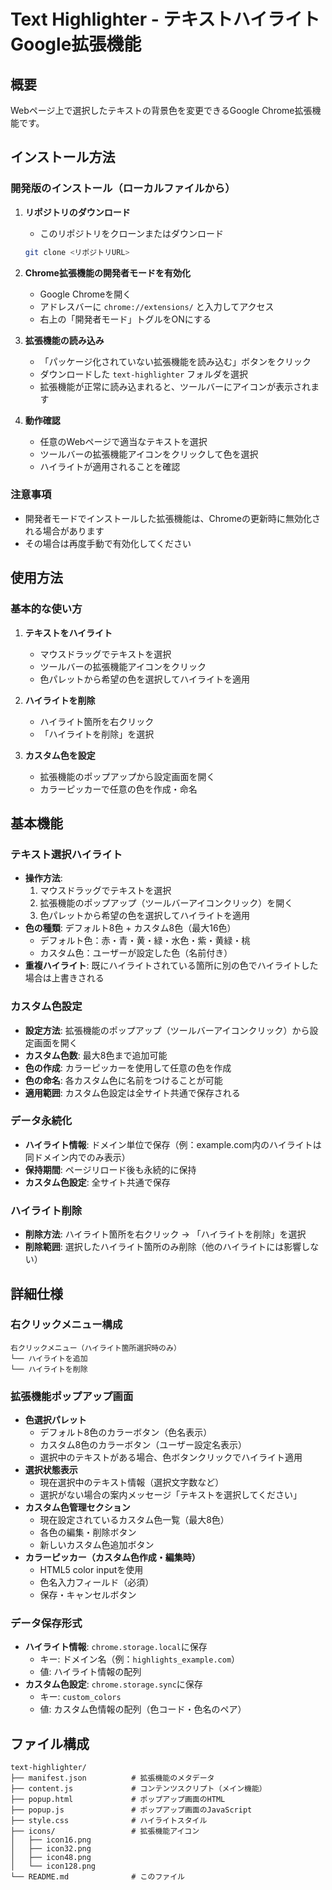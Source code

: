 # Text Highlighter - テキストハイライト Google拡張機能

## 概要
Webページ上で選択したテキストの背景色を変更できるGoogle Chrome拡張機能です。

## インストール方法

### 開発版のインストール（ローカルファイルから）
1. **リポジトリのダウンロード**
   - このリポジトリをクローンまたはダウンロード
   ```bash
   git clone <リポジトリURL>
   ```

2. **Chrome拡張機能の開発者モードを有効化**
   - Google Chromeを開く
   - アドレスバーに `chrome://extensions/` と入力してアクセス
   - 右上の「開発者モード」トグルをONにする

3. **拡張機能の読み込み**
   - 「パッケージ化されていない拡張機能を読み込む」ボタンをクリック
   - ダウンロードした `text-highlighter` フォルダを選択
   - 拡張機能が正常に読み込まれると、ツールバーにアイコンが表示されます

4. **動作確認**
   - 任意のWebページで適当なテキストを選択
   - ツールバーの拡張機能アイコンをクリックして色を選択
   - ハイライトが適用されることを確認

### 注意事項
- 開発者モードでインストールした拡張機能は、Chromeの更新時に無効化される場合があります
- その場合は再度手動で有効化してください

## 使用方法

### 基本的な使い方
1. **テキストをハイライト**
   - マウスドラッグでテキストを選択
   - ツールバーの拡張機能アイコンをクリック
   - 色パレットから希望の色を選択してハイライトを適用

2. **ハイライトを削除**
   - ハイライト箇所を右クリック
   - 「ハイライトを削除」を選択

3. **カスタム色を設定**
   - 拡張機能のポップアップから設定画面を開く
   - カラーピッカーで任意の色を作成・命名

## 基本機能

### テキスト選択ハイライト
- **操作方法**: 
  1. マウスドラッグでテキストを選択
  2. 拡張機能のポップアップ（ツールバーアイコンクリック）を開く
  3. 色パレットから希望の色を選択してハイライトを適用
- **色の種類**: デフォルト8色 + カスタム8色（最大16色）
  - デフォルト色：赤・青・黄・緑・水色・紫・黄緑・桃
  - カスタム色：ユーザーが設定した色（名前付き）
- **重複ハイライト**: 既にハイライトされている箇所に別の色でハイライトした場合は上書きされる

### カスタム色設定
- **設定方法**: 拡張機能のポップアップ（ツールバーアイコンクリック）から設定画面を開く
- **カスタム色数**: 最大8色まで追加可能
- **色の作成**: カラーピッカーを使用して任意の色を作成
- **色の命名**: 各カスタム色に名前をつけることが可能
- **適用範囲**: カスタム色設定は全サイト共通で保存される

### データ永続化
- **ハイライト情報**: ドメイン単位で保存（例：example.com内のハイライトは同ドメイン内でのみ表示）
- **保持期間**: ページリロード後も永続的に保持
- **カスタム色設定**: 全サイト共通で保存

### ハイライト削除
- **削除方法**: ハイライト箇所を右クリック → 「ハイライトを削除」を選択
- **削除範囲**: 選択したハイライト箇所のみ削除（他のハイライトには影響しない）

## 詳細仕様

### 右クリックメニュー構成
```
右クリックメニュー（ハイライト箇所選択時のみ）
└── ハイライトを追加
└── ハイライトを削除
```

### 拡張機能ポップアップ画面
- **色選択パレット**
  - デフォルト8色のカラーボタン（色名表示）
  - カスタム8色のカラーボタン（ユーザー設定名表示）
  - 選択中のテキストがある場合、色ボタンクリックでハイライト適用
- **選択状態表示**
  - 現在選択中のテキスト情報（選択文字数など）
  - 選択がない場合の案内メッセージ「テキストを選択してください」
- **カスタム色管理セクション**
  - 現在設定されているカスタム色一覧（最大8色）
  - 各色の編集・削除ボタン
  - 新しいカスタム色追加ボタン
- **カラーピッカー（カスタム色作成・編集時）**
  - HTML5 color inputを使用
  - 色名入力フィールド（必須）
  - 保存・キャンセルボタン

### データ保存形式
- **ハイライト情報**: `chrome.storage.local`に保存
  - キー: ドメイン名（例：`highlights_example.com`）
  - 値: ハイライト情報の配列
- **カスタム色設定**: `chrome.storage.sync`に保存
  - キー: `custom_colors`
  - 値: カスタム色情報の配列（色コード・色名のペア）

## ファイル構成
```
text-highlighter/
├── manifest.json          # 拡張機能のメタデータ
├── content.js             # コンテンツスクリプト（メイン機能）
├── popup.html             # ポップアップ画面のHTML
├── popup.js               # ポップアップ画面のJavaScript
├── style.css              # ハイライトスタイル
├── icons/                 # 拡張機能アイコン
│   ├── icon16.png
│   ├── icon32.png
│   ├── icon48.png
│   └── icon128.png
└── README.md              # このファイル
```
